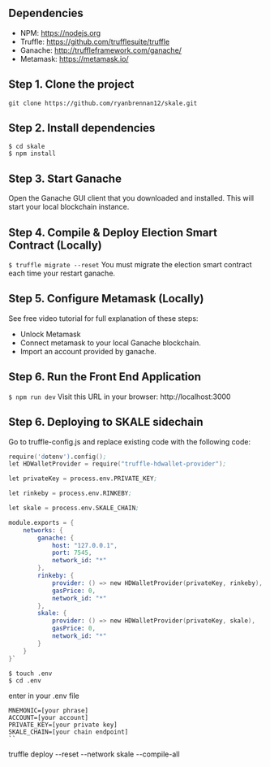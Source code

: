 
## Dependencies

- NPM: https://nodejs.org
- Truffle: https://github.com/trufflesuite/truffle
- Ganache: http://truffleframework.com/ganache/
- Metamask: https://metamask.io/


## Step 1. Clone the project
`git clone https://github.com/ryanbrennan12/skale.git`

## Step 2. Install dependencies
```
$ cd skale
$ npm install
```
## Step 3. Start Ganache
Open the Ganache GUI client that you downloaded and installed. This will start your local blockchain instance.

## Step 4. Compile & Deploy Election Smart Contract (Locally)
`$ truffle migrate --reset`
You must migrate the election smart contract each time your restart ganache.

## Step 5. Configure Metamask (Locally)
See free video tutorial for full explanation of these steps:
- Unlock Metamask
- Connect metamask to your local Ganache blockchain.
- Import an account provided by ganache.

## Step 6. Run the Front End Application
`$ npm run dev`
Visit this URL in your browser: http://localhost:3000

## Step 6. Deploying to SKALE sidechain
Go to truffle-config.js and replace existing code with the following code:

```s
require('dotenv').config();
let HDWalletProvider = require("truffle-hdwallet-provider");

let privateKey = process.env.PRIVATE_KEY;

let rinkeby = process.env.RINKEBY;

let skale = process.env.SKALE_CHAIN;

module.exports = {
    networks: {
        ganache: {
            host: "127.0.0.1",
            port: 7545,
            network_id: "*"
        },
        rinkeby: {
            provider: () => new HDWalletProvider(privateKey, rinkeby),
            gasPrice: 0,
            network_id: "*"
        },
        skale: {
            provider: () => new HDWalletProvider(privateKey, skale),
            gasPrice: 0,
            network_id: "*"
        }
    }
}`
```
```
$ touch .env
$ cd .env
```
enter in your .env file
```
MNEMONIC=[your phrase]
ACCOUNT=[your account]
PRIVATE_KEY=[your private key]
SKALE_CHAIN=[your chain endpoint]
``

```
truffle deploy --reset --network skale --compile-all
```
